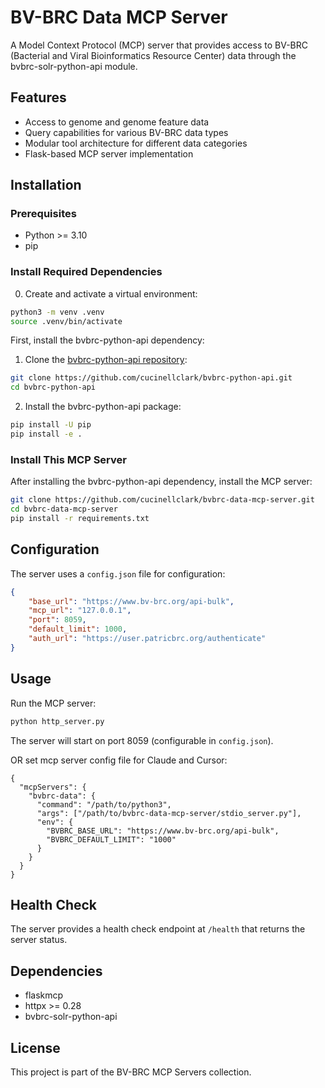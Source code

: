 # BV-BRC Data MCP Server

A Model Context Protocol (MCP) server that provides access to BV-BRC (Bacterial and Viral Bioinformatics Resource Center) data through the bvbrc-solr-python-api module.

## Features

- Access to genome and genome feature data
- Query capabilities for various BV-BRC data types
- Modular tool architecture for different data categories
- Flask-based MCP server implementation

## Installation

### Prerequisites

- Python >= 3.10
- pip

### Install Required Dependencies

0. Create and activate a virtual environment:
```bash
python3 -m venv .venv
source .venv/bin/activate
```

First, install the bvbrc-python-api dependency:

1. Clone the [bvbrc-python-api repository](https://github.com/cucinellclark/bvbrc-python-api):
```bash
git clone https://github.com/cucinellclark/bvbrc-python-api.git
cd bvbrc-python-api
```

2. Install the bvbrc-python-api package:
```bash
pip install -U pip
pip install -e .
```

### Install This MCP Server

After installing the bvbrc-python-api dependency, install the MCP server:

```bash
git clone https://github.com/cucinellclark/bvbrc-data-mcp-server.git
cd bvbrc-data-mcp-server
pip install -r requirements.txt
```

## Configuration

The server uses a `config.json` file for configuration:

```json
{
    "base_url": "https://www.bv-brc.org/api-bulk",
    "mcp_url": "127.0.0.1",
    "port": 8059,
    "default_limit": 1000,
    "auth_url": "https://user.patricbrc.org/authenticate"
}
```

## Usage

Run the MCP server:

```bash
python http_server.py
```

The server will start on port 8059 (configurable in `config.json`).

OR set mcp server config file for Claude and Cursor:

```
{
  "mcpServers": {
    "bvbrc-data": {
      "command": "/path/to/python3",
      "args": ["/path/to/bvbrc-data-mcp-server/stdio_server.py"],
      "env": {
        "BVBRC_BASE_URL": "https://www.bv-brc.org/api-bulk",
        "BVBRC_DEFAULT_LIMIT": "1000"
      }
    }
  }
}
```

## Health Check

The server provides a health check endpoint at `/health` that returns the server status.

## Dependencies

- flaskmcp
- httpx >= 0.28
- bvbrc-solr-python-api

## License

This project is part of the BV-BRC MCP Servers collection.
